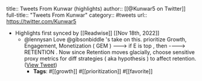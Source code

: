 title:: Tweets From Kunwar (highlights)
author:: [[@Kunwar5 on Twitter]]
full-title:: "Tweets From Kunwar"
category:: #tweets
url:: https://twitter.com/Kunwar5

- Highlights first synced by [[Readwise]] [[Nov 18th, 2022]]
	- @lennysan Love @gibsonbiddle 's take on this. 
	  prioritize Growth, Engagement, Monetization ( GEM ) ---> if E is top , then ----> RETENTION .
	  Now since Retention moves glacially, choose sensitive proxy metrics for diff strategies ( aka hypothesis )  to affect retention. ([View Tweet](https://twitter.com/Kunwar5/status/1385695975214247936))
		- **Tags**: #[[growth]] #[[prioritization]] #[[favorite]]